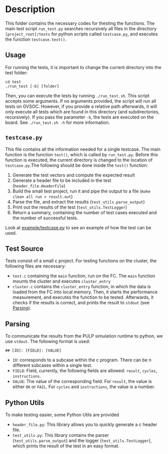 # Description

This folder contains the necessary codes for thesting the functions. The main test script `run_test.py` searches recursively all files in the directiory `[project_root]/tests` for python scripts called `testcase.py`, and executes the function `testcase.test()`.

## Usage

For running the tests, it is important to change the current directory into the test folder:

```
cd test
./run_test [-b] [folder]
```

Then, you can execute the tests by running `./run_test.sh`. This script accepts some arguments. If no arguments provided, the script will run all tests on GVSOC. However, if you provide a relative path afterwards, it will only execute all tests which are found in this directory (and subdirectories, recursively). If you pass the parameter `-b`, the tests are executed on the board. See `./run_test.sh -h` for more information.

## `testcase.py`

This file contains all the information needed for a single testcase. The main function is the function `test()`, which is called by `run_test.py`. Before this function is executed, the current directory is changed to the location of `testcase.py`.The following should be done inside the `test()` function:

1. Generate the test vectors and compute the expected result
2. Generate a header file to be included in the test (`header_file.HeaderFile`)
3. Build the small test project, run it and pipe the output to a file (`make clean all run > result.out`)
4. Parse the file, and extract the results (`test_utils.parse_output`)
5. Print out the results of the test (`test_utils.TestLogger`)
6. Return a summary, containing the number of test cases executed and the number of successful tests.

Look at [example/testcase.py](example/testcase.py) to see an example of how the test can be used.

## Test Source

Tests consist of a small c project. For testing functions on the cluster, the following files are necessary:

- `test.c` containing the `main` function, run on the FC. The `main` function mounts the cluster and executes `cluster_entry`
- `cluster.c` contains the `cluster_entry` function, in which the data is loaded from the FC into local memory. Then, it starts the performance measurement, and executes the function to be tested. Afterwards, it checks if the results is correct, and prints the result to `stdout` (see [Parsing](README.md#parsing)).

## Parsing

To communicate the results from the PULP simulation runtime to python, we use `stdout`. The following format is used:

```## [ID]: [FIELD]: [VALUE]```

- `ID`: corresponds to a subcase within the c program. There can be n different subcases within a single test.
- `FIELD`: Field, currently, the following fields are allowed: `result`, `cycles`, `instructions`. 
- `VALUE`: The value of the corresponding field. For `result`, the value is either `OK` or `FAIL`. For `cycles` and `instructions`, the value is a number.


## Python Utils

To make testing easier, some Python Utils are provided

- `header_file.py`: This library allows you to quickly generate a c header file.
- `test_utils.py`: This library contains the parser (`test_utils.parse_output`) and the logger (`test_utils.TestLogger`), which prints the result of the test in an easy format.
